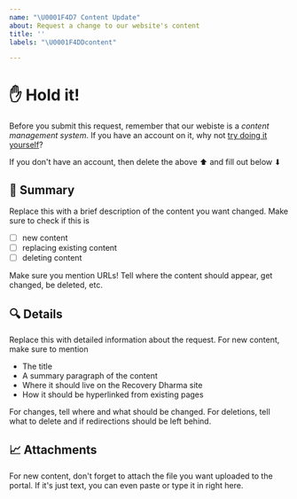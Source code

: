 ```yaml
---
name: "\U0001F4D7 Content Update"
about: Request a change to our website's content
title: ''
labels: "\U0001F4DDcontent"

---
```


# ✋ Hold it!

Before you submit this request, remember that our webiste is a _content management system_. If you have an account on it, why not [try doing it yourself](https://recoverydharma.org/wp-login.php)?

If you don't have an account, then delete the above ⬆ and fill out below ⬇


## 📕 Summary

Replace this with a brief description of the content you want changed. Make sure to check if this is
- [ ] new content
- [ ] replacing existing content
- [ ] deleting content

Make sure you mention URLs! Tell where the content should appear, get changed, be deleted, etc.


## 🔍 Details

Replace this with detailed information about the request. For new content, make sure to mention
- The title
- A summary paragraph of the content
- Where it should live on the Recovery Dharma site
- How it should be hyperlinked from existing pages

For changes, tell where and what should be changed. For deletions, tell what to delete and if redirections should be left behind.


## 📈 Attachments

For new content, don't forget to attach the file you want uploaded to the portal. If it's just text, you can even paste or type it in right here.
